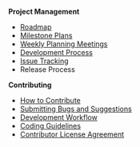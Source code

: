 **Project Management**
* [Roadmap](https://github.com/eclipse/che/wiki/Roadmap)
* [Milestone Plans](https://github.com/eclipse/che/wiki/Milestone-Plans)
* [Weekly Planning Meetings](https://github.com/eclipse/che/wiki/Weekly-Planning-Meetings)  
* [Development Process](https://github.com/eclipse/che/wiki/Development-Process)
* [Issue Tracking](https://github.com/eclipse/che/wiki/Issue-Tracking)
* Release Process

**Contributing**
* [How to Contribute](https://github.com/eclipse/che/wiki/How-To-Contribute)
* [Submitting Bugs and Suggestions](https://github.com/eclipse/che/wiki/Submitting-Bugs-and-Suggestions)
* [Development Workflow](https://github.com/eclipse/che/wiki/Development-Workflow)
* [Coding Guidelines](https://github.com/eclipse/che/wiki/Coding-Guidelines)
* [Contributor License Agreement](https://github.com/eclipse/che/wiki/Contributor-License-Agreement)